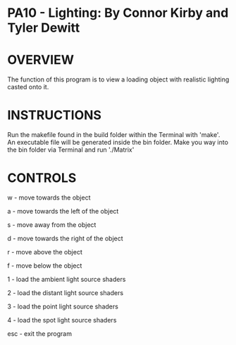 PA10 - Lighting: By Connor Kirby and Tyler Dewitt
=================================================

OVERVIEW 
========

The function of this program is to view a loading object with realistic lighting casted onto it.

INSTRUCTIONS
============

Run the makefile found in the build folder within the Terminal with 'make'. An executable file will be generated inside the bin folder. Make you way into the bin folder via Terminal and run './Matrix'

CONTROLS
========

w - move towards the object

a - move towards the left of the object

s - move away from the object

d - move towards the right of the object

r - move above the object

f - move below the object

1 - load the ambient light source shaders

2 - load the distant light source shaders

3 - load the point light source shaders

4 - load the spot light source shaders

esc - exit the program
